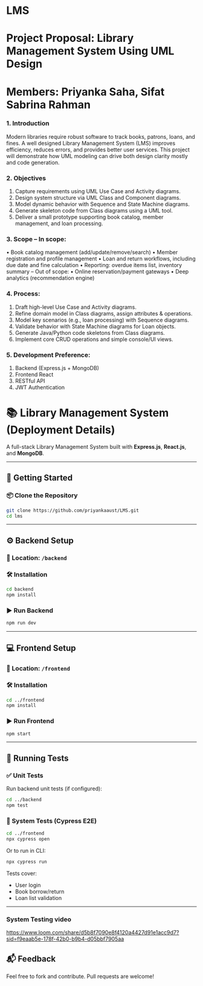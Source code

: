# LMS
# Project Proposal: Library Management System Using UML Design 
# Members: Priyanka Saha, Sifat Sabrina Rahman 
### 1. Introduction 
Modern libraries require robust software to track books, patrons, loans, and fines. A well
designed Library Management System (LMS) improves efficiency, reduces errors, and 
provides better user services. This project will demonstrate how UML modeling can drive 
both design clarity mostly and code generation. 
### 2. Objectives 
1. Capture requirements using UML Use Case and Activity diagrams. 
2. Design system structure via UML Class and Component diagrams. 
3. Model dynamic behavior with Sequence and State Machine diagrams. 
4. Generate skeleton code from Class diagrams using a UML tool. 
5. Deliver a small prototype supporting book catalog, member management, and 
loan processing. 
### 3. Scope – In scope: 
• Book catalog management (add/update/remove/search) 
• Member registration and profile management 
• Loan and return workflows, including due date and fine calculation 
• Reporting: overdue items list, inventory summary – Out of scope: 
• Online reservation/payment gateways 
• Deep analytics (recommendation engine) 
### 4. Process: 
1. Draft high-level Use Case and Activity diagrams. 
2. Refine domain model in Class diagrams, assign attributes & operations. 
3. Model key scenarios (e.g., loan processing) with Sequence diagrams. 
4. Validate behavior with State Machine diagrams for Loan objects. 
5. Generate Java/Python code skeletons from Class diagrams. 
6. Implement core CRUD operations and simple console/UI views. 

### 5. Development Preference:
1. Backend (Express.js + MongoDB)
2. Frontend React
3. RESTful API
4. JWT Authentication




# 📚 Library Management System (Deployment Details)

A full-stack Library Management System built with **Express.js**, **React.js**, and **MongoDB**.

---

## 🚀 Getting Started

### 📦 Clone the Repository

```bash
git clone https://github.com/priyankaaust/LMS.git
cd lms
```

---

## ⚙️ Backend Setup

### 📁 Location: `/backend`

### 🛠️ Installation

```bash
cd backend
npm install
```

### ▶️ Run Backend

```bash
npm run dev
```

---

## 💻 Frontend Setup

### 📁 Location: `/frontend`

### 🛠️ Installation

```bash
cd ../frontend
npm install
```

### ▶️ Run Frontend

```bash
npm start
```

---

## 🧪 Running Tests

### ✅ Unit Tests

Run backend unit tests (if configured):

```bash
cd ../backend
npm test
```

### 🧩 System Tests (Cypress E2E)

```bash
cd ../frontend
npx cypress open
```

Or to run in CLI:

```bash
npx cypress run
```

Tests cover:
- User login
- Book borrow/return
- Loan list validation

---

### System Testing video
https://www.loom.com/share/d5b8f7090e8f4120a4427d91e1acc9d7?sid=f9eaab5e-178f-42b0-b9b4-d05bbf7905aa


## 📬 Feedback

Feel free to fork and contribute. Pull requests are welcome!

